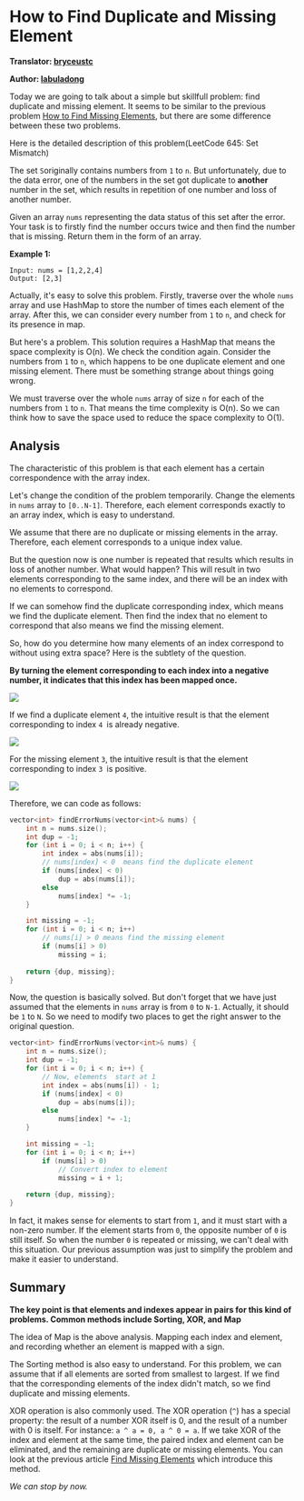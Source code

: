 # How to Find Duplicate and Missing Element

**Translator: [bryceustc](https://github.com/bryceustc)**

**Author: [labuladong](https://github.com/labuladong)**

Today we are going to talk about a simple but skillfull problem: find duplicate and missing element. It seems to be similar to the previous problem [How to Find Missing Elements](./missing_elements.md), but there are some difference between these two problems.

Here is the detailed description of this problem(LeetCode 645: Set Mismatch)

The set ``S``originally contains numbers from `1` to ``n``. But unfortunately, due to the data error, one of the numbers in the set got duplicate to **another** number in the set, which results in repetition of one number and loss of another number.

Given an array ``nums`` representing the data status of this set after the error. Your task is to firstly find the number occurs twice and then find the number that is missing. Return them in the form of an array.

**Example 1:**

```
Input: nums = [1,2,2,4]
Output: [2,3]
```

Actually, it's easy to solve this problem. Firstly, traverse over the whole `nums` array and use HashMap to store the number of times each element of the  array. After this, we can consider every number from `1` to `n`, and check for its presence in map.

But here's a problem.  This solution requires a HashMap that means the space complexity is O(n). We check the condition again.  Consider the numbers from `1` to `n`, which happens to be one duplicate element and one missing element. There must be something strange about things going wrong.

We must traverse over the whole `nums` array of size `n` for each of the numbers from `1` to `n`. That means the time complexity is O(n). So we can think how to save the space used to reduce the space complexity to O(1).

## Analysis

The characteristic of this problem is that each element has a certain correspondence with the array index.

Let's change the condition of the problem temporarily. Change the elements in ``nums`` array to ``[0..N-1]``. Therefore, each element corresponds exactly to an array index, which is easy to understand.

We assume that there are no duplicate or missing elements in the array. Therefore, each element corresponds to a unique index value.

But the question now is one number is repeated that results which results in  loss of another number. What would happen? This will result in two elements corresponding to the same index, and there will be an index with no elements to correspond. 

If we can somehow find the duplicate corresponding index, which means we find the duplicate element. Then find the index that no element to correspond that also means we find the missing element.

So, how do you determine how many elements of an index correspond to without using extra space? Here is the subtlety of the question.

**By turning the element corresponding to each index into a negative number, it indicates that this index has been mapped once.**

![](../pictures/dupmissing/1.gif)

If we find a  duplicate element `4`,  the intuitive result is that the element corresponding to index `4 `is already negative.

![](../pictures/dupmissing/2.jpg)

For the missing element `3`,  the intuitive result is that the element corresponding to index `3 `is positive.

![](../pictures/dupmissing/3.jpg)

Therefore, we can code as follows:
```c++
vector<int> findErrorNums(vector<int>& nums) {
    int n = nums.size();
    int dup = -1;
    for (int i = 0; i < n; i++) {
        int index = abs(nums[i]);
        // nums[index] < 0  means find the duplicate element
        if (nums[index] < 0)
            dup = abs(nums[i]);
        else
            nums[index] *= -1;
    }

    int missing = -1;
    for (int i = 0; i < n; i++)
        // nums[i] > 0 means find the missing element
        if (nums[i] > 0)
            missing = i;
    
    return {dup, missing};
}
```

Now, the question is basically solved. But don't forget that we have just assumed that the elements in ``nums`` array is from `0` to `N-1`. Actually, it should be `1` to `N`. So we need to modify two places to get the right answer to the original question.

```c++
vector<int> findErrorNums(vector<int>& nums) {
    int n = nums.size();
    int dup = -1;
    for (int i = 0; i < n; i++) {
        // Now, elements  start at 1
        int index = abs(nums[i]) - 1;
        if (nums[index] < 0)
            dup = abs(nums[i]);
        else
            nums[index] *= -1;
    }

    int missing = -1;
    for (int i = 0; i < n; i++)
        if (nums[i] > 0)
            // Convert index to element
            missing = i + 1;
    
    return {dup, missing};
}
```

In fact, it makes sense for elements to start from `1`, and it must start with a non-zero number. If the element starts from  `0`, the opposite number of `0` is still itself. So when the number `0` is repeated or missing, we can't deal with this situation. Our previous assumption was just to simplify the problem and make it easier to understand.

## Summary

**The key point is that elements and indexes appear in pairs for this kind of problems.  Common methods include Sorting, XOR, and Map**

The idea of Map is the above analysis. Mapping each index and element, and recording whether an element is mapped with a sign.

The Sorting method is also easy to understand. For this problem, we can assume that if all elements are sorted from smallest to largest. If we find that the corresponding elements of the index didn't match, so we find duplicate and missing elements.

XOR operation is also commonly used. The XOR operation (`^`) has a special property: the result of a number XOR itself is 0, and the result of a number with 0 is itself. For instance: ``a ^ a = 0, a ^ 0 = a``. If we take  XOR of the index and element at the same time, the paired index and element can be eliminated, and the remaining are duplicate or missing elements. You can look at the previous article [Find Missing Elements](./missing_elements.md) which introduce this method.

_We can stop by now._